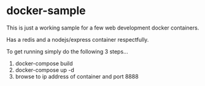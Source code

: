 # docker-sample
This is just a working sample for a few web development docker containers.

Has a redis and a nodejs/express container respectfully.

To get running simply do the following 3 steps...

1. docker-compose build
2. docker-compose up -d
3. browse to ip address of container and port 8888
